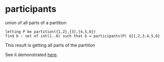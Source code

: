 # participants

union of all parts of a partition

```
letting P be partition({1,2},{3},{4,5,6})
find b : set of int(1..6) such that b = participants(P) ${1,2,3,4,5,6}
```
This result is getting all parts of the partition

See it demonstrated [here](https://github.com/conjure-cp/conjure/blob/main/docs/Partition_operators.ipynb).
